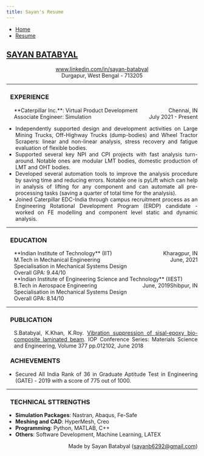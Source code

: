 ```yaml
---
title: Sayan's Resume
---
```


<!-- In order to convert this markdown file to HTML file:
     pandoc -s resume.md -c ..\style.css -o resume.html
-->

<ul class="nav">
    <li class="nav"><a href="../index.html">Home</a></li>
    <li class="nav"><a class="active" href="./resume.html">Resume</a></li>
</ul>

<h2> <u>SAYAN BATABYAL</u> </h2>
<center> 
    <a href = 'www.linkedin.com/in/sayan-batabyal'>www.linkedin.com/in/sayan-batabyal</a>
    <br>
    Durgapur, West Bengal - 713205
</center>

<!-- Experience Section -->
<hr>
<h3 style = 'margin-left: 10px'>EXPERIENCE</h3>

<span>
    <span style = 'float: left; margin-left: 20px'>**Caterpillar Inc.**: Virtual Product Development</span>
    <span style="float:right;">Chennai, IN</span> <br>
    <span style = 'float: left; margin-left: 20px'>Associate Engineer: Simulation</span>
    <span style="float:right;">July 2021 - Present</span>
</span>
<br>
<ul style = 'text-align: justify'>
    <li data-list-text = '-'>Independently supported design and development activities on Large Mining Trucks, Off-Highway Trucks (dump-bodies) and Wheel Tractor Scrapers: linear and non-linear analysis, stress recovery and fatigue evaluation of flexible bodies.</li>
    <li data-list-text = '-'>Supported several key NPI and CPI projects with fast analysis turn-around. Notable ones are modular LMT bodies, domestic production of LMT and OHT bodies.</li>
    <li data-list-text = '-'>Developed several automation tools to improve the analysis procedure by saving time and reducing errors. Notable one is pyLift which can help in analysis of lifting for any component and can automate all pre-processing tasks (saving a quarter of total time for the analysis).</li>
    <li data-list-text = '-'>Joined Caterpillar EDC-India through campus recruitment process as an Engineering Rotational Development Program (ERDP) candidate - worked on FE modelling and component level static and dynamic analysis.</li>
</ul>

<!-- Education Section -->
<hr>
<h3 style = 'margin-left: 10px'>EDUCATION</h3>

<span>
    <span style = 'float: left; margin-left: 20px'>**Indian Institute of Technology** (IIT)</span>
    <span style="float:right;">Kharagpur, IN</span> <br>
    <span style = 'float: left; margin-left: 20px'>M.Tech in Mechanical Engineering</span>
    <span style="float:right;">June, 2021</span> <br>
    <span style = 'float: left; margin-left: 20px'>Specialisation in Mechanical Systems Design </span> <br>
    <span style = 'float: left; margin-left: 20px'>Overall GPA: 9.44/10 </span>
</span>
<br>

<span>
    <span style = 'float: left; margin-left: 20px'>**Indian Institute of Engineering Science and Technology** (IIEST)</span>
    <span style="float:right;">Shibpur, IN</span> <br>
    <span style = 'float: left; margin-left: 20px'>B.Tech in Aerospace Engineering</span>
    <span style="float:right;">June, 2019</span> <br>
    <span style = 'float: left; margin-left: 20px'>Specialisation in Mechanical Systems Design </span> <br>
    <span style = 'float: left; margin-left: 20px'>Overall GPA: 8.14/10 </span>
</span>
<br>

<!-- Publication -->
<hr>
<h3 style = 'margin-left: 10px'>PUBLICATION</h3>

<span style = 'float: left; margin-left: 20px; text-align: justify'>S.Batabyal, K.Khan, K.Roy. <a href = 'https://iopscience.iop.org/article/10.1088/1757-899X/377/1/012102'>Vibration suppression of sisal-epoxy bio-composite laminated beam</a>. IOP Conference Series: Materials Science and Engineering, Volume 377 pp.012102, June 2018</span>
<br>
<br>

<!-- Achievements -->
<hr>
<h3 style = 'margin-left: 10px'>ACHIEVEMENTS</h3>

<ul style = 'text-align: justify'>
    <li data-list-text = '-'>Secured All India Rank of 36 in Graduate Aptitude Test in Engineering (GATE) - 2019 with a score of 775 out of 1000.</li>
</ul>

<!-- Technical Strengths -->
<hr>
<h3 style = 'margin-left: 10px'>TECHNICAL STTRENGTHS</h3>

<ul style = 'text-align: justify'>
    <li> <span style = 'font-weight: bold'>Simulation Packages</span>: Nastran, Abaqus, Fe-Safe
    </li>
    <li> <span style = 'font-weight: bold'>Meshing and CAD</span>: HyperMesh, Creo
    </li>
    <li> <span style = 'font-weight: bold'>Programming</span>: Python, MATLAB, C++
    </li>
    <li> <span style = 'font-weight: bold'>Others</span>: Software Development, Machine Learning, LATEX
    </li>
</ul>

<footer>
    <!-- <span style = 'float: left'> <a href = 'resume.pdf'>Download as pdf</a></span> -->
    <span style = 'float: right'>Made by Sayan Batabyal (<a href='mailto:sayanb6292@gmail.com'>sayanb6292@gmail.com</a>)</span>
</footer>